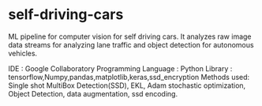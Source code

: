 # self-driving-cars
ML pipeline for computer vision for self driving cars. It analyzes raw image data streams for analyzing lane traffic and object detection for autonomous vehicles.

IDE : Google Collaboratory
Programming Language : Python
Library : tensorflow,Numpy,pandas,matplotlib,keras,ssd_encryption
Methods used: Single shot MultiBox Detection(SSD), EKL, Adam stochastic optimization, Object Detection, data augmentation, ssd encoding.
